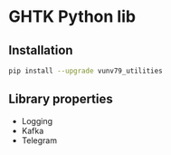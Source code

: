 # GHTK Python lib

## Installation

```bash
pip install --upgrade vunv79_utilities
```

## Library properties

- Logging
- Kafka
- Telegram
